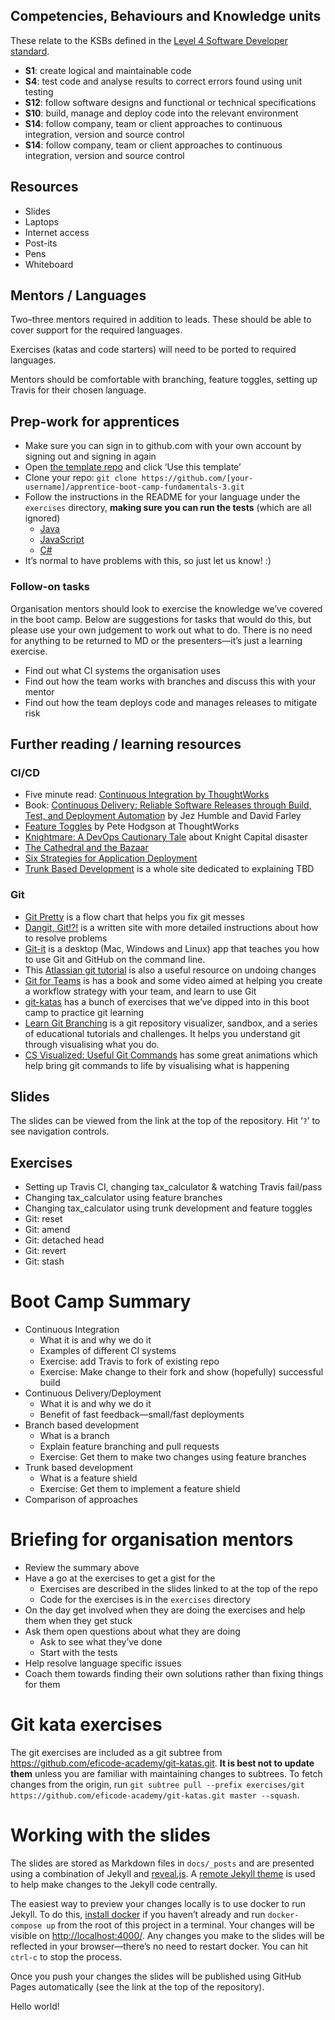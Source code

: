 <!--- ORGANISER THINGS TO CONSIDER 
- Which technical competencies, behaviours and knowledge module topics does the bootcamp cover/meet
- Structuring retros so that they can inform thinking for individual's personal learning records (off the job training record tab in their learning logs)
- Introducing some sort of test or quiz on basic concept learning points from the bootcamp to validate that they have taken stuff in, and provide organisation mentors with results to help them focus follow ups
--->

## Competencies, Behaviours and Knowledge units

These relate to the KSBs defined in the [Level 4 Software Developer standard](https://www.instituteforapprenticeships.org/apprenticeship-standards/software-developer-v1-1).

* **S1**: create logical and maintainable code
* **S4**: test code and analyse results to correct errors found using unit testing
* **S12**: follow software designs and functional or technical specifications
* **S10**: build, manage and deploy code into the relevant environment
* **S14**: follow company, team or client approaches to continuous integration, version and source control
* **S14**: follow company, team or client approaches to continuous integration, version and source control

## Resources 

* Slides
* Laptops
* Internet access
* Post-its
* Pens
* Whiteboard

## Mentors / Languages
 
Two–three mentors required in addition to leads. These should be able to cover support for the required languages.

Exercises (katas and code starters) will need to be ported to required languages.

Mentors should be comfortable with branching, feature toggles, setting up Travis for their chosen language.

## Prep-work for apprentices

* Make sure you can sign in to github.com with your own account by signing out and signing in again
* Open [the template repo](https://github.com/MCR-Digital/apprentice-boot-camp-fundamentals-3/) and click ‘Use this template’
* Clone your repo: `git clone https://github.com/[your-username]/apprentice-boot-camp-fundamentals-3.git`
* Follow the instructions in the README for your language under the `exercises` directory, **making sure you can run the tests** (which are all ignored)
  * [Java](exercises/java/README.md)
  * [JavaScript](exercises/javascript/README.md)
  * [C#](exercises/dotnet/README.md)
* It’s normal to have problems with this, so just let us know! :)

### Follow-on tasks

Organisation mentors should look to exercise the knowledge we’ve covered in the boot camp. Below are suggestions for tasks that would do this, but please use your own judgement to work out what to do. There is no need for anything to be returned to MD or the presenters—it’s just a learning exercise.

* Find out what CI systems the organisation uses
* Find out how the team works with branches and discuss this with your mentor
* Find out how the team deploys code and manages releases to mitigate risk

## Further reading / learning resources

### CI/CD

* Five minute read: [Continuous Integration by ThoughtWorks](https://www.thoughtworks.com/continuous-integration)
* Book: [Continuous Delivery: Reliable Software Releases through Build, Test, and Deployment Automation](https://www.amazon.com/Continuous-Delivery-Deployment-Automation-Addison-Wesley-ebook/dp/B003YMNVC0) by Jez Humble and David Farley
* [Feature Toggles](https://martinfowler.com/articles/feature-toggles.html) by Pete Hodgson at ThoughtWorks
* [Knightmare: A DevOps Cautionary Tale](https://dougseven.com/2014/04/17/knightmare-a-devops-cautionary-tale/) about Knight Capital disaster
* [The Cathedral and the Bazaar](http://www.catb.org/~esr/writings/cathedral-bazaar/cathedral-bazaar/)
* [Six Strategies for Application Deployment](https://thenewstack.io/deployment-strategies/)
* [Trunk Based Development](https://trunkbaseddevelopment.com/) is a whole site dedicated to explaining TBD

### Git

* [Git Pretty](http://justinhileman.info/article/git-pretty/) is a flow chart that helps you fix git messes
* [Dangit, Git!?!](https://dangitgit.com/) is a written site with more detailed instructions about how to resolve problems
* [Git-it](https://github.com/jlord/git-it-electron) is a desktop (Mac, Windows and Linux) app that teaches you how to use Git and GitHub on the command line.
* This [Atlassian git tutorial](https://www.atlassian.com/git/tutorials/undoing-changes) is also a useful resource on undoing changes
* [Git for Teams](http://gitforteams.com/) is has a book and some video aimed at helping you create a workflow strategy with your team, and learn to use Git
* [git-katas](https://github.com/eficode-academy/git-katas/) has a bunch of exercises that we’ve dipped into in this boot camp to practice git learning
* [Learn Git Branching](https://learngitbranching.js.org/) is a git repository visualizer, sandbox, and a series of educational tutorials and challenges. It helps you understand git through visualising what you do.
* [CS Visualized: Useful Git Commands](https://dev.to/lydiahallie/cs-visualized-useful-git-commands-37p1) has some great animations which help bring git commands to life by visualising what is happening

## Slides

The slides can be viewed from the link at the top of the repository. Hit ‘`?`’ to see navigation controls.

## Exercises

* Setting up Travis CI, changing tax_calculator & watching Travis fail/pass
* Changing tax_calculator using feature branches
* Changing tax_calculator using trunk development and feature toggles
* Git: reset
* Git: amend
* Git: detached head
* Git: revert
* Git: stash

# Boot Camp Summary

* Continuous Integration
  * What it is and why we do it
  * Examples of different CI systems
  * Exercise: add Travis to fork of existing repo
  * Exercise: Make change to their fork and show (hopefully) successful build
* Continuous Delivery/Deployment
  * What it is and why we do it
  * Benefit of fast feedback—small/fast deployments
* Branch based development
  * What is a branch
  * Explain feature branching and pull requests
  * Exercise: Get them to make two changes using feature branches
* Trunk based development
  * What is a feature shield
  * Exercise: Get them to implement a feature shield
* Comparison of approaches

# Briefing for organisation mentors

* Review the summary above
* Have a go at the exercises to get a gist for the
    * Exercises are described in the slides linked to at the top of the repo
    * Code for the exercises is in the `exercises` directory
* On the day get involved when they are doing the exercises and help them when they get stuck
* Ask them open questions about what they are doing
  * Ask to see what they’ve done
  * Start with the tests
* Help resolve language specific issues
* Coach them towards finding their own solutions rather than fixing things for them

# Git kata exercises

The git exercises are included as a git subtree from https://github.com/eficode-academy/git-katas.git. **It is best not to update them** unless you are familiar with maintaining changes to subtrees. To fetch changes from the origin, run `git subtree pull --prefix exercises/git https://github.com/eficode-academy/git-katas.git master --squash`.

# Working with the slides

The slides are stored as Markdown files in `docs/_posts` and are presented using a combination of Jekyll and [reveal.js](https://revealjs.com/#/). A [remote Jekyll theme](https://github.com/autotraderuk/jekyll-revealjs) is used to help make changes to the Jekyll code centrally.

The easiest way to preview your changes locally is to use docker to run Jekyll. To do this, [install docker](https://www.docker.com/get-started) if you haven’t already and run `docker-compose up` from the root of this project in a terminal. Your changes will be visible on <http://localhost:4000/>. Any changes you make to the slides will be reflected in your browser—there’s no need to restart docker. You can hit `ctrl-c` to stop the process.

Once you push your changes the slides will be published using GitHub Pages automatically (see the link at the top of the repository).

Hello world!
